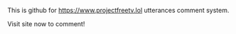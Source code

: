 This is github for https://www.projectfreetv.lol utterances comment system.

Visit site now to comment!
